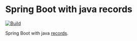 # Spring Boot with java records

[![Build](https://github.com/c00ler/spring-records/actions/workflows/build.yml/badge.svg?branch=main)](https://github.com/c00ler/spring-records/actions/workflows/build.yml)

Spring Boot with java [records](https://openjdk.java.net/jeps/395).

